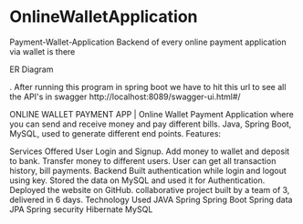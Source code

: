 # OnlineWalletApplication
Payment-Wallet-Application
Backend of every online payment application via wallet is there

ER Diagram

. After running this program in spring boot we have to hit this url to see all the API's in swagger http://localhost:8089/swagger-ui.html#/

ONLINE WALLET PAYMENT APP | Online Wallet Payment Application where you can send and receive money and pay different bills. Java, Spring Boot, MySQL, used to generate different end points. Features:

Services Offered
User Login and Signup.
Add money to wallet and deposit to bank.
Transfer money to different users.
User can get all transaction history, bill payments.
Backend
Built authentication while login and logout using key.
Stored the data on MySQL and used it for Authentication.
Deployed the website on GitHub.
collaborative project built by a team of 3, delivered in 6 days.
Technology Used
JAVA
Spring
Spring Boot
Spring data JPA
Spring security
Hibernate
MySQL
